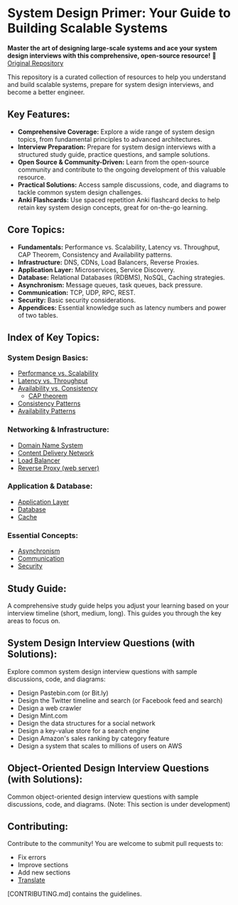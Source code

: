 # System Design Primer: Your Guide to Building Scalable Systems

**Master the art of designing large-scale systems and ace your system design interviews with this comprehensive, open-source resource!** 🔗 [Original Repository](https://github.com/donnemartin/system-design-primer)

This repository is a curated collection of resources to help you understand and build scalable systems, prepare for system design interviews, and become a better engineer.

## Key Features:

*   **Comprehensive Coverage:** Explore a wide range of system design topics, from fundamental principles to advanced architectures.
*   **Interview Preparation:** Prepare for system design interviews with a structured study guide, practice questions, and sample solutions.
*   **Open Source & Community-Driven:** Learn from the open-source community and contribute to the ongoing development of this valuable resource.
*   **Practical Solutions:** Access sample discussions, code, and diagrams to tackle common system design challenges.
*   **Anki Flashcards:** Use spaced repetition Anki flashcard decks to help retain key system design concepts, great for on-the-go learning.

## Core Topics:

*   **Fundamentals:** Performance vs. Scalability, Latency vs. Throughput, CAP Theorem, Consistency and Availability patterns.
*   **Infrastructure:** DNS, CDNs, Load Balancers, Reverse Proxies.
*   **Application Layer:** Microservices, Service Discovery.
*   **Database:** Relational Databases (RDBMS), NoSQL, Caching strategies.
*   **Asynchronism:** Message queues, task queues, back pressure.
*   **Communication:** TCP, UDP, RPC, REST.
*   **Security:** Basic security considerations.
*   **Appendices:** Essential knowledge such as latency numbers and power of two tables.

## Index of Key Topics:

### System Design Basics:

*   [Performance vs. Scalability](#performance-vs-scalability)
*   [Latency vs. Throughput](#latency-vs-throughput)
*   [Availability vs. Consistency](#availability-vs-consistency)
    *   [CAP theorem](#cap-theorem)
*   [Consistency Patterns](#consistency-patterns)
*   [Availability Patterns](#availability-patterns)

### Networking & Infrastructure:

*   [Domain Name System](#domain-name-system)
*   [Content Delivery Network](#content-delivery-network)
*   [Load Balancer](#load-balancer)
*   [Reverse Proxy (web server)](#reverse-proxy-web-server)

### Application & Database:

*   [Application Layer](#application-layer)
*   [Database](#database)
*   [Cache](#cache)

### Essential Concepts:

*   [Asynchronism](#asynchronism)
*   [Communication](#communication)
*   [Security](#security)

## Study Guide:

A comprehensive study guide helps you adjust your learning based on your interview timeline (short, medium, long). This guides you through the key areas to focus on.

## System Design Interview Questions (with Solutions):

Explore common system design interview questions with sample discussions, code, and diagrams:

*   Design Pastebin.com (or Bit.ly)
*   Design the Twitter timeline and search (or Facebook feed and search)
*   Design a web crawler
*   Design Mint.com
*   Design the data structures for a social network
*   Design a key-value store for a search engine
*   Design Amazon's sales ranking by category feature
*   Design a system that scales to millions of users on AWS

## Object-Oriented Design Interview Questions (with Solutions):

Common object-oriented design interview questions with sample discussions, code, and diagrams. (Note: This section is under development)

## Contributing:

Contribute to the community! You are welcome to submit pull requests to:
*   Fix errors
*   Improve sections
*   Add new sections
*   [Translate](https://github.com/donnemartin/system-design-primer/issues/28)

[CONTRIBUTING.md] contains the guidelines.